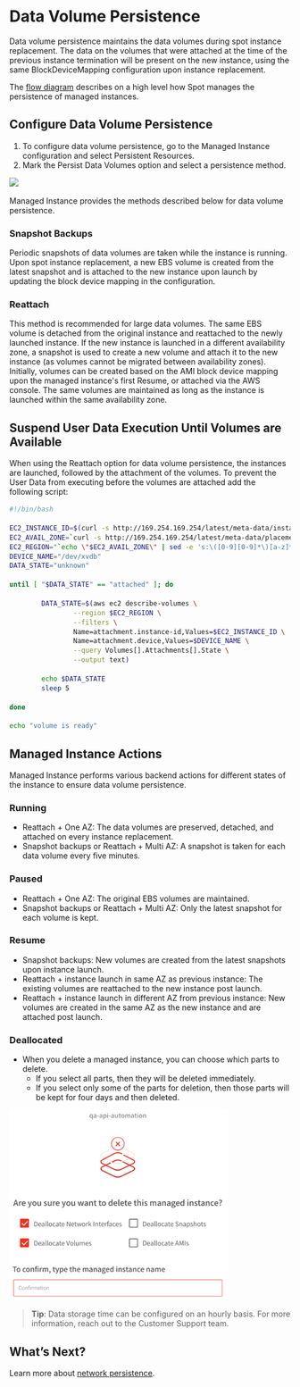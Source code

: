 <meta name="robots" content="noindex">

# Data Volume Persistence

Data volume persistence maintains the data volumes during spot instance replacement. The data on the volumes that were attached at the time of the previous instance termination will be present on the new instance, using the same BlockDeviceMapping configuration upon instance replacement.

The [flow diagram](elastigroup/features/stateful-instance/stateful-elastigroup-flow) describes on a high level how Spot manages the persistence of managed instances.

## Configure Data Volume Persistence

1. To configure data volume persistence, go to the Managed Instance configuration and select Persistent Resources.
2. Mark the Persist Data Volumes option and select a persistence method.

<img src="/managed-instance/_media/data-volume-persistence-01.png" />

Managed Instance provides the methods described below for data volume persistence.

### Snapshot Backups

Periodic snapshots of data volumes are taken while the instance is running. Upon spot instance replacement, a new EBS volume is created from the latest snapshot and is attached to the new instance upon launch by updating the block device mapping in the configuration.

### Reattach

This method is recommended for large data volumes. The same EBS volume is detached from the original instance and reattached to the newly launched instance. If the new instance is launched in a different availability zone, a snapshot is used to create a new volume and attach it to the new instance (as volumes cannot be migrated between availability zones). Initially, volumes can be created based on the AMI block device mapping upon the managed instance's first Resume, or attached via the AWS console. The same volumes are maintained as long as the instance is launched within the same availability zone.

## Suspend User Data Execution Until Volumes are Available

When using the Reattach option for data volume persistence, the instances are launched, followed by the attachment of the volumes. To prevent the User Data from executing before the volumes are attached add the following script:

```bash
#!/bin/bash

EC2_INSTANCE_ID=$(curl -s http://169.254.169.254/latest/meta-data/instance-id)
EC2_AVAIL_ZONE=`curl -s http://169.254.169.254/latest/meta-data/placement/availability-zone`
EC2_REGION="`echo \"$EC2_AVAIL_ZONE\" | sed -e 's:\([0-9][0-9]*\)[a-z]*\$:\\1:'`"
DEVICE_NAME="/dev/xvdb"
DATA_STATE="unknown"

until [ "$DATA_STATE" == "attached" ]; do

        DATA_STATE=$(aws ec2 describe-volumes \
                --region $EC2_REGION \
                --filters \
                Name=attachment.instance-id,Values=$EC2_INSTANCE_ID \
                Name=attachment.device,Values=$DEVICE_NAME \
                --query Volumes[].Attachments[].State \
                --output text)

        echo $DATA_STATE
        sleep 5

done

echo "volume is ready"
```

## Managed Instance Actions

Managed Instance performs various backend actions for different states of the instance to ensure data volume persistence.

### Running

- Reattach + One AZ: The data volumes are preserved, detached, and attached on every instance replacement.
- Snapshot backups or Reattach + Multi AZ: A snapshot is taken for each data volume every five minutes.

### Paused

- Reattach + One AZ: The original EBS volumes are maintained.
- Snapshot backups or Reattach + Multi AZ: Only the latest snapshot for each volume is kept.

### Resume

- Snapshot backups: New volumes are created from the latest snapshots upon instance launch.
- Reattach + instance launch in same AZ as previous instance: The existing volumes are reattached to the new instance post launch.
- Reattach + instance launch in different AZ from previous instance: New volumes are created in the same AZ as the new instance and are attached post launch.

### Deallocated

- When you delete a managed instance, you can choose which parts to delete.
  - If you select all parts, then they will be deleted immediately.
  - If you select only some of the parts for deletion, then those parts will be kept for four days and then deleted.

<img src="/managed-instance/_media/data-volume-persistence-02.png" width="392" height="340" />

> **Tip**: Data storage time can be configured on an hourly basis. For more information, reach out to the Customer Support team.

## What’s Next?

Learn more about [network persistence](managed-instance/features/network-persistence).
